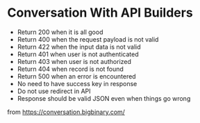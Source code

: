 # Conversation With API Builders

* Return 200 when it is all good
* Return 400 when the request payload is not valid
* Return 422 when the input data is not valid
* Return 401 when user is not authenticated
* Return 403 when user is not authorized
* Return 404 when record is not found
* Return 500 when an error is encountered
* No need to have success key in response
* Do not use redirect in API
* Response should be valid JSON even when things go wrong

from https://conversation.bigbinary.com/
